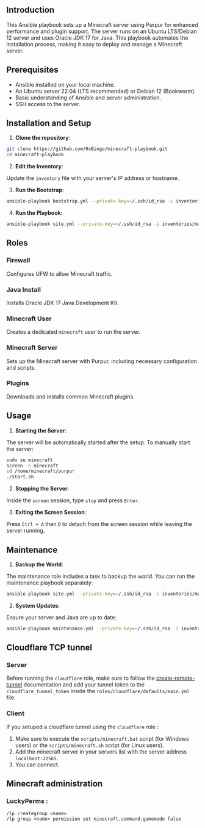 ## Introduction

This Ansible playbook sets up a Minecraft server using Purpur for enhanced performance and plugin support. The server runs on an Ubuntu LTS/Debian 12 server and uses Oracle JDK 17 for Java. This playbook automates the installation process, making it easy to deploy and manage a Minecraft server.

## Prerequisites

- Ansible installed on your local machine.
- An Ubuntu server 22.04 (LTS recommended) or Debian 12 (Bookworm).
- Basic understanding of Ansible and server administration.
- SSH access to the server.

## Installation and Setup

1. **Clone the repository**:

```bash
git clone https://github.com/0xBingo/minecraft-playbook.git
cd minecraft-playbook
```

2. **Edit the Inventory**:

Update the `inventory` file with your server's IP address or hostname.

3. **Run the Bootstrap**:

```bash
ansible-playbook bootstrap.yml --private-key=~/.ssh/id_rsa -i inventories/main/hosts
```

4. **Run the Playbook**:

```bash
ansible-playbook site.yml --private-key=~/.ssh/id_rsa -i inventories/main/hosts
```

## Roles

### Firewall

Configures UFW to allow Minecraft traffic.

### Java Install

Installs Oracle JDK 17 Java Development Kit.

### Minecraft User

Creates a dedicated `minecraft` user to run the server.

### Minecraft Server

Sets up the Minecraft server with Purpur, including necessary configuration and scripts.

### Plugins

Downloads and installs common Minecraft plugins.

## Usage

1. **Starting the Server**:

The server will be automatically started after the setup. To manually start the server:

```bash
sudo su minecraft
screen -S minecraft
cd /home/minecraft/purpur
./start.sh
```

2. **Stopping the Server**:

Inside the `screen` session, type `stop` and press `Enter`.

3. **Exiting the Screen Session**:

Press `Ctrl + A` then `D` to detach from the screen session while leaving the server running.

## Maintenance

1. **Backup the World**:

The maintenance role includes a task to backup the world. You can run the maintenance playbook separately:

```bash
ansible-playbook site.yml --private-key=~/.ssh/id_rsa -i inventories/main/hosts
```

2. **System Updates**:

Ensure your server and Java are up to date:

```bash
ansible-playbook maintenance.yml --private-key=~/.ssh/id_rsa -i inventories/main/hosts
```

## Cloudflare TCP tunnel

### Server

Before running the `cloudflare` role, make sure to follow the [create-remote-tunnel](https://developers.cloudflare.com/cloudflare-one/connections/connect-networks/get-started/create-remote-tunnel/) documentation and add your tunnel token to the `cloudflare_tunnel_token` inside the `roles/cloudflare/defaults/main.yml` file.

### Client

If you setuped a cloudflare tunnel using the `cloudflare` role :

1. Make sure to execute the `scripts/minecraft.bat` script (for Windows users) or the `scripts/minecraft.sh` script (for Linux users).
2. Add the minecraft server in your servers list with the server address `localhost:22565`.
3. You can connect.

## Minecraft administration

### LuckyPerms : 

```
/lp creategroup <name>
/lp group <name> permission set minecraft.command.gamemode false
```
